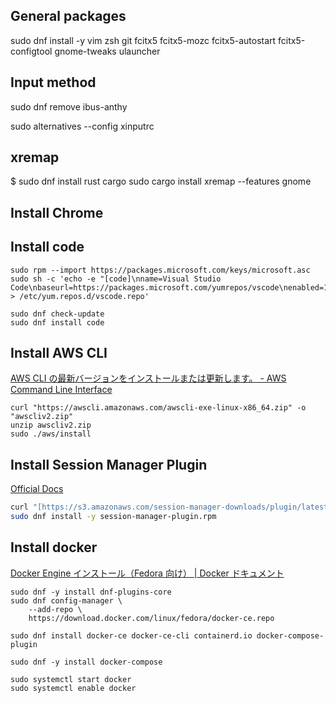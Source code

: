 ## General packages
sudo dnf install -y vim zsh git fcitx5 fcitx5-mozc fcitx5-autostart fcitx5-configtool gnome-tweaks ulauncher

## Input method
sudo dnf remove ibus-anthy

sudo alternatives --config xinputrc

## xremap
$ sudo dnf install rust cargo
sudo cargo install xremap --features gnome


## Install Chrome

## Install code
```
sudo rpm --import https://packages.microsoft.com/keys/microsoft.asc
sudo sh -c 'echo -e "[code]\nname=Visual Studio Code\nbaseurl=https://packages.microsoft.com/yumrepos/vscode\nenabled=1\ngpgcheck=1\ngpgkey=https://packages.microsoft.com/keys/microsoft.asc" > /etc/yum.repos.d/vscode.repo'

sudo dnf check-update
sudo dnf install code
```

 ## Install AWS CLI
[AWS CLI の最新バージョンをインストールまたは更新します。 - AWS Command Line Interface](https://docs.aws.amazon.com/ja_jp/cli/latest/userguide/getting-started-install.html#getting-started-install-instructions)

```
curl "https://awscli.amazonaws.com/awscli-exe-linux-x86_64.zip" -o "awscliv2.zip"
unzip awscliv2.zip
sudo ./aws/install
```

## Install Session Manager Plugin

[Official Docs](https://docs.aws.amazon.com/ja_jp/systems-manager/latest/userguide/session-manager-working-with-install-plugin.html#install-plugin-linux)

```bash
curl "[https://s3.amazonaws.com/session-manager-downloads/plugin/latest/linux_64bit/session-manager-plugin.rpm](https://s3.amazonaws.com/session-manager-downloads/plugin/latest/linux_64bit/session-manager-plugin.rpm)" -o "session-manager-plugin.rpm"
sudo dnf install -y session-manager-plugin.rpm
```

## Install docker
[Docker Engine インストール（Fedora 向け） | Docker ドキュメント](https://matsuand.github.io/docs.docker.jp.onthefly/engine/install/fedora/)

```
sudo dnf -y install dnf-plugins-core
sudo dnf config-manager \
    --add-repo \
    https://download.docker.com/linux/fedora/docker-ce.repo

sudo dnf install docker-ce docker-ce-cli containerd.io docker-compose-plugin
```

```
sudo dnf -y install docker-compose
```

```
sudo systemctl start docker
sudo systemctl enable docker
```

